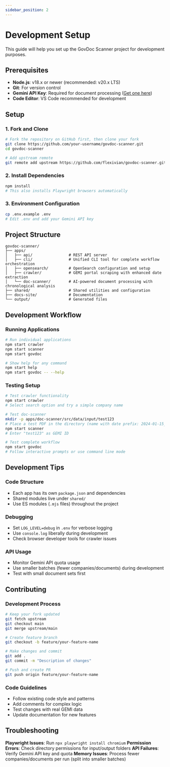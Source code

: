 ```yaml
---
sidebar_position: 2
---
```


# Development Setup

This guide will help you set up the GovDoc Scanner project for development purposes.

## Prerequisites

- **Node.js**: v18.x or newer (recommended: v20.x LTS)
- **Git**: For version control
- **Gemini API Key**: Required for document processing ([Get one here](https://aistudio.google.com/app/apikey))
- **Code Editor**: VS Code recommended for development

## Setup

### 1. Fork and Clone

```bash
# Fork the repository on GitHub first, then clone your fork
git clone https://github.com/your-username/govdoc-scanner.git
cd govdoc-scanner

# Add upstream remote
git remote add upstream https://github.com/flexivian/govdoc-scanner.git
```

### 2. Install Dependencies

```bash
npm install
# This also installs Playwright browsers automatically
```

### 3. Environment Configuration

```bash
cp .env.example .env
# Edit .env and add your Gemini API key
```

## Project Structure

```
govdoc-scanner/
├── apps/
│   ├── api/                # REST API server
│   ├── cli/                # Unified CLI tool for complete workflow orchestration
│   ├── opensearch/         # OpenSearch configuration and setup
│   ├── crawler/            # GEMI portal scraping with enhanced date extraction
│   └── doc-scanner/        # AI-powered document processing with chronological analysis
├── shared/                 # Shared utilities and configuration
├── docs-site/              # Documentation
└── output/                 # Generated files
```

## Development Workflow

### Running Applications

```bash
# Run individual applications
npm start crawler
npm start scanner
npm start govdoc

# Show help for any command
npm start help
npm start govdoc -- --help
```

### Testing Setup

```bash
# Test crawler functionality
npm start crawler
# Select search option and try a simple company name

# Test doc-scanner
mkdir -p apps/doc-scanner/src/data/input/test123
# Place a test PDF in the directory (name with date prefix: 2024-01-15_document.pdf)
npm start scanner
# Enter "test123" as GEMI ID

# Test complete workflow
npm start govdoc
# Follow interactive prompts or use command line mode
```

## Development Tips

### Code Structure

- Each app has its own `package.json` and dependencies
- Shared modules live under `shared/`
- Use ES modules (`.mjs` files) throughout the project

### Debugging

- Set `LOG_LEVEL=debug` in `.env` for verbose logging
- Use `console.log` liberally during development
- Check browser developer tools for crawler issues

### API Usage

- Monitor Gemini API quota usage
- Use smaller batches (fewer companies/documents) during development
- Test with small document sets first

## Contributing

### Development Process

```bash
# Keep your fork updated
git fetch upstream
git checkout main
git merge upstream/main

# Create feature branch
git checkout -b feature/your-feature-name

# Make changes and commit
git add .
git commit -m "Description of changes"

# Push and create PR
git push origin feature/your-feature-name
```

### Code Guidelines

- Follow existing code style and patterns
- Add comments for complex logic
- Test changes with real GEMI data
- Update documentation for new features

## Troubleshooting

**Playwright Issues**: Run `npx playwright install chromium`
**Permission Errors**: Check directory permissions for input/output folders
**API Failures**: Verify Gemini API key and quota
**Memory Issues**: Process fewer companies/documents per run (split into smaller batches)
